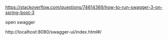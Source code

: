 

https://stackoverflow.com/questions/74614369/how-to-run-swagger-3-on-spring-boot-3

open swagger

http://localhost:8080/swagger-ui/index.html#/

